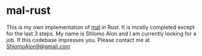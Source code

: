 # mal-rust

This is my own implementation of [mal](https://github.com/kanaka/mal) in Rust. It is mostly completed except for the last 3 steps. My name is Shlomo Alon and I am currently looking for a job. If this codebase impresses you. Please contact me at ShlomoAlon9@gmail.com
